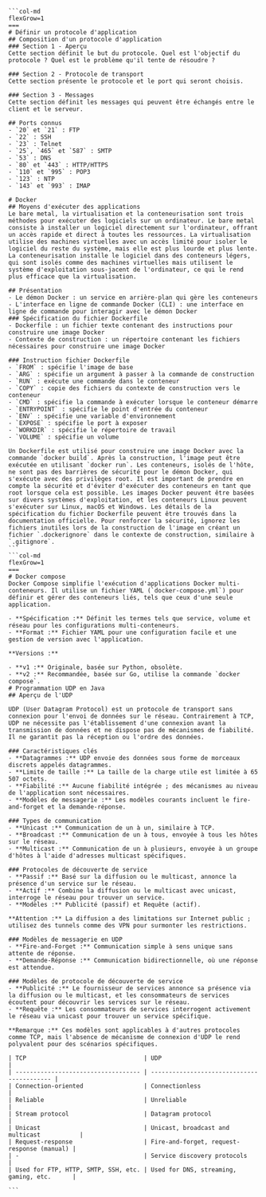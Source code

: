 ````col
```col-md
flexGrow=1
===
# Définir un protocole d'application
## Composition d'un protocole d'application
### Section 1 - Aperçu
Cette section définit le but du protocole. Quel est l'objectif du protocole ? Quel est le problème qu'il tente de résoudre ?

### Section 2 - Protocole de transport
Cette section présente le protocole et le port qui seront choisis.

### Section 3 - Messages
Cette section définit les messages qui peuvent être échangés entre le client et le serveur.

## Ports connus
- `20` et `21` : FTP
- `22` : SSH
- `23` : Telnet
- `25`, `465` et `587` : SMTP
- `53` : DNS
- `80` et `443` : HTTP/HTTPS
- `110` et `995` : POP3
- `123` : NTP
- `143` et `993` : IMAP

# Docker
## Moyens d'exécuter des applications
Le bare metal, la virtualisation et la conteneurisation sont trois méthodes pour exécuter des logiciels sur un ordinateur. Le bare metal consiste à installer un logiciel directement sur l'ordinateur, offrant un accès rapide et direct à toutes les ressources. La virtualisation utilise des machines virtuelles avec un accès limité pour isoler le logiciel du reste du système, mais elle est plus lourde et plus lente. La conteneurisation installe le logiciel dans des conteneurs légers, qui sont isolés comme des machines virtuelles mais utilisent le système d'exploitation sous-jacent de l'ordinateur, ce qui le rend plus efficace que la virtualisation.

## Présentation
- Le démon Docker : un service en arrière-plan qui gère les conteneurs
- L'interface en ligne de commande Docker (CLI) : une interface en ligne de commande pour interagir avec le démon Docker
### Spécification du fichier Dockerfile
- Dockerfile : un fichier texte contenant des instructions pour construire une image Docker
- Contexte de construction : un répertoire contenant les fichiers nécessaires pour construire une image Docker

### Instruction fichier Dockerfile
- `FROM` : spécifie l'image de base
- `ARG` : spécifie un argument à passer à la commande de construction
- `RUN` : exécute une commande dans le conteneur
- `COPY` : copie des fichiers du contexte de construction vers le conteneur
- `CMD` : spécifie la commande à exécuter lorsque le conteneur démarre
- `ENTRYPOINT` : spécifie le point d'entrée du conteneur
- `ENV` : spécifie une variable d'environnement
- `EXPOSE` : spécifie le port à exposer
- `WORKDIR` : spécifie le répertoire de travail
- `VOLUME` : spécifie un volume

Un Dockerfile est utilisé pour construire une image Docker avec la commande `docker build`. Après la construction, l'image peut être exécutée en utilisant `docker run`. Les conteneurs, isolés de l'hôte, ne sont pas des barrières de sécurité pour le démon Docker, qui s'exécute avec des privilèges root. Il est important de prendre en compte la sécurité et d'éviter d'exécuter des conteneurs en tant que root lorsque cela est possible. Les images Docker peuvent être basées sur divers systèmes d'exploitation, et les conteneurs Linux peuvent s'exécuter sur Linux, macOS et Windows. Les détails de la spécification du fichier Dockerfile peuvent être trouvés dans la documentation officielle. Pour renforcer la sécurité, ignorez les fichiers inutiles lors de la construction de l'image en créant un fichier `.dockerignore` dans le contexte de construction, similaire à `.gitignore`.
```
```col-md
flexGrow=1
===
# Docker compose
Docker Compose simplifie l'exécution d'applications Docker multi-conteneurs. Il utilise un fichier YAML (`docker-compose.yml`) pour définir et gérer des conteneurs liés, tels que ceux d'une seule application.

- **Spécification :** Définit les termes tels que service, volume et réseau pour les configurations multi-conteneurs.
- **Format :** Fichier YAML pour une configuration facile et une gestion de version avec l'application.

**Versions :**

- **v1 :** Originale, basée sur Python, obsolète.
- **v2 :** Recommandée, basée sur Go, utilise la commande `docker compose`.
# Programmation UDP en Java
## Aperçu de l'UDP

UDP (User Datagram Protocol) est un protocole de transport sans connexion pour l'envoi de données sur le réseau. Contrairement à TCP, UDP ne nécessite pas l'établissement d'une connexion avant la transmission de données et ne dispose pas de mécanismes de fiabilité. Il ne garantit pas la réception ou l'ordre des données.

### Caractéristiques clés
- **Datagrammes :** UDP envoie des données sous forme de morceaux discrets appelés datagrammes.
- **Limite de taille :** La taille de la charge utile est limitée à 65 507 octets.
- **Fiabilité :** Aucune fiabilité intégrée ; des mécanismes au niveau de l'application sont nécessaires.
- **Modèles de messagerie :** Les modèles courants incluent le fire-and-forget et la demande-réponse.

### Types de communication
- **Unicast :** Communication de un à un, similaire à TCP.
- **Broadcast :** Communication de un à tous, envoyée à tous les hôtes sur le réseau.
- **Multicast :** Communication de un à plusieurs, envoyée à un groupe d'hôtes à l'aide d'adresses multicast spécifiques.

### Protocoles de découverte de service
- **Passif :** Basé sur la diffusion ou le multicast, annonce la présence d'un service sur le réseau.
- **Actif :** Combine la diffusion ou le multicast avec unicast, interroge le réseau pour trouver un service.
- **Modèles :** Publicité (passif) et Requête (actif).

**Attention :** La diffusion a des limitations sur Internet public ; utilisez des tunnels comme des VPN pour surmonter les restrictions.

### Modèles de messagerie en UDP
- **Fire-and-Forget :** Communication simple à sens unique sans attente de réponse.
- **Demande-Réponse :** Communication bidirectionnelle, où une réponse est attendue.

### Modèles de protocole de découverte de service
- **Publicité :** Le fournisseur de services annonce sa présence via la diffusion ou le multicast, et les consommateurs de services écoutent pour découvrir les services sur le réseau.
- **Requête :** Les consommateurs de services interrogent activement le réseau via unicast pour trouver un service spécifique.

**Remarque :** Ces modèles sont applicables à d'autres protocoles comme TCP, mais l'absence de mécanisme de connexion d'UDP le rend polyvalent pour des scénarios spécifiques.

| TCP                                 | UDP                                        |
| ----------------------------------- | ------------------------------------------ |
| Connection-oriented                 | Connectionless                             |
| Reliable                            | Unreliable                                 |
| Stream protocol                     | Datagram protocol                          |
| Unicast                             | Unicast, broadcast and multicast           |
| Request-response                    | Fire-and-forget, request-response (manual) |
| -                                   | Service discovery protocols                |
| Used for FTP, HTTP, SMTP, SSH, etc. | Used for DNS, streaming, gaming, etc.      |

```
````
